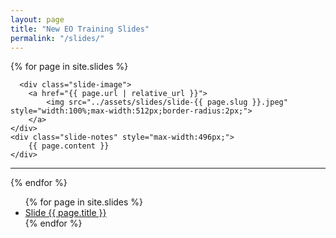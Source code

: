 ```yaml
---
layout: page
title: "New EO Training Slides"
permalink: "/slides/"
---
```


<div>

  {% for page in site.slides %}
  <div class="slide-summary">

      <div class="slide-image">
        <a href="{{ page.url | relative_url }}">
            <img src="../assets/slides/slide-{{ page.slug }}.jpeg" style="width:100%;max-width:512px;border-radius:2px;">
        </a>
    </div>
    <div class="slide-notes" style="max-width:496px;">
        {{ page.content }}
    </div>

</div>
<hr/>

{% endfor %}

</div>




<ul>
  {% for page in site.slides %}
  <li>
      <a href="{{ page.url | relative_url }}">Slide {{ page.title }}</a>
  </li>
  {% endfor %}
</ul>